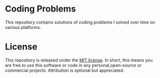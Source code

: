 # Coding Problems<br>
This repository contains solutions of coding problems I solved over time on various platforms.

# License<br>
This repository is released under the [MIT license](https://opensource.org/licenses/MIT). In short, this means you are free to use this software or code in any personal,open-source or commercial projects. Attribution is optional but appreciated.

